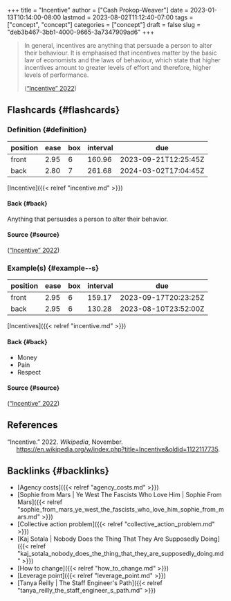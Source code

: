 +++
title = "Incentive"
author = ["Cash Prokop-Weaver"]
date = 2023-01-13T10:14:00-08:00
lastmod = 2023-08-02T11:12:40-07:00
tags = ["concept", "concept"]
categories = ["concept"]
draft = false
slug = "deb3b467-3bb1-4000-9665-3a7347909ad6"
+++

> In general, incentives are anything that persuade a person to alter their behaviour. It is emphasised that incentives matter by the basic law of economists and the laws of behaviour, which state that higher incentives amount to greater levels of effort and therefore, higher levels of performance.
>
> (<a href="#citeproc_bib_item_1">“Incentive” 2022</a>)


## Flashcards {#flashcards}


### Definition {#definition}

| position | ease | box | interval | due                  |
|----------|------|-----|----------|----------------------|
| front    | 2.95 | 6   | 160.96   | 2023-09-21T12:25:45Z |
| back     | 2.80 | 7   | 261.68   | 2024-03-02T17:04:45Z |

[Incentive]({{< relref "incentive.md" >}})


#### Back {#back}

Anything that persuades a person to alter their behavior.


#### Source {#source}

(<a href="#citeproc_bib_item_1">“Incentive” 2022</a>)


### Example(s) {#example--s}

| position | ease | box | interval | due                  |
|----------|------|-----|----------|----------------------|
| front    | 2.95 | 6   | 159.17   | 2023-09-17T20:23:25Z |
| back     | 2.95 | 6   | 130.28   | 2023-08-10T23:52:00Z |

[Incentives]({{< relref "incentive.md" >}})


#### Back {#back}

-   Money
-   Pain
-   Respect


#### Source {#source}

(<a href="#citeproc_bib_item_1">“Incentive” 2022</a>)

## References

<style>.csl-entry{text-indent: -1.5em; margin-left: 1.5em;}</style><div class="csl-bib-body">
  <div class="csl-entry"><a id="citeproc_bib_item_1"></a>“Incentive.” 2022. <i>Wikipedia</i>, November. <a href="https://en.wikipedia.org/w/index.php?title=Incentive&oldid=1122117735">https://en.wikipedia.org/w/index.php?title=Incentive&#38;oldid=1122117735</a>.</div>
</div>


## Backlinks {#backlinks}

-   [Agency costs]({{< relref "agency_costs.md" >}})
-   [Sophie from Mars | Ye West The Fascists Who Love Him | Sophie From Mars]({{< relref "sophie_from_mars_ye_west_the_fascists_who_love_him_sophie_from_mars.md" >}})
-   [Collective action problem]({{< relref "collective_action_problem.md" >}})
-   [Kaj Sotala | Nobody Does the Thing That They Are Supposedly Doing]({{< relref "kaj_sotala_nobody_does_the_thing_that_they_are_supposedly_doing.md" >}})
-   [How to change]({{< relref "how_to_change.md" >}})
-   [Leverage point]({{< relref "leverage_point.md" >}})
-   [Tanya Reilly | The Staff Engineer's Path]({{< relref "tanya_reilly_the_staff_engineer_s_path.md" >}})
